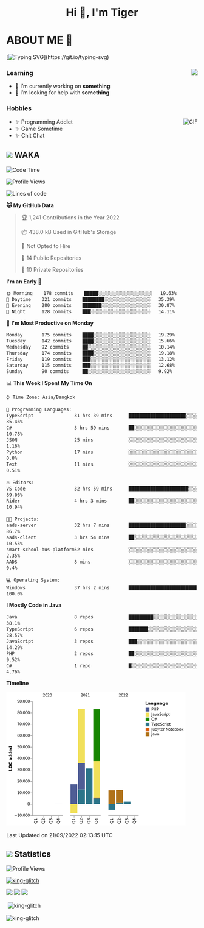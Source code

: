 <h1 align="center">Hi 👋, I'm Tiger</h1>




# ABOUT ME 💬

[![Typing SVG](https://readme-typing-svg.herokuapp.com?color=22F771&vCenter=true&lines=A+perssionate+developer+from+nowhere.)](https://git.io/typing-svg)

<div>
 <img align="right" src="https://spotify-github-profile.vercel.app/api/view?uid=12129734423&cover_image=false&theme=default&bar_color=22d016&bar_color_cover=true" />
 <h3>Learning</h3>
 
 <ul>
  <li>🔭 I’m currently working on <b>something</b></li>
  <li>🤝 I’m looking for help with <b>something</b></li>
 </ul>
 
</div>
<div>
 <h3>Hobbies</h3>
 <img align="right" height="475px"  alt="GIF" src="https://i.pinimg.com/originals/1f/b7/db/1fb7dbee557e5ed509f7517da8a84d58.gif" />
 <ul>
  <li>✨ Programming Addict</li>
  <li>✨ Game Sometime</li>
  <li>✨ Chit Chat</li>
 </ul>
 
</div>



## <img height="40" src="https://raw.githubusercontent.com/innng/innng/master/assets/kyubey.gif"/> WAKA

<!--START_SECTION:waka-->
![Code Time](http://img.shields.io/badge/Code%20Time-1%2C083%20hrs%2019%20mins-blue)

![Profile Views](http://img.shields.io/badge/Profile%20Views-2-blue)

![Lines of code](https://img.shields.io/badge/From%20Hello%20World%20I%27ve%20Written-229%20Thousand%20lines%20of%20code-blue)

**🐱 My GitHub Data** 

> 🏆 1,241 Contributions in the Year 2022
 > 
> 📦 438.0 kB Used in GitHub's Storage 
 > 
> 🚫 Not Opted to Hire
 > 
> 📜 14 Public Repositories 
 > 
> 🔑 10 Private Repositories  
 > 
**I'm an Early 🐤** 

```text
🌞 Morning    178 commits    █████░░░░░░░░░░░░░░░░░░░░   19.63% 
🌆 Daytime    321 commits    ████████░░░░░░░░░░░░░░░░░   35.39% 
🌃 Evening    280 commits    ███████░░░░░░░░░░░░░░░░░░   30.87% 
🌙 Night      128 commits    ███░░░░░░░░░░░░░░░░░░░░░░   14.11%

```
📅 **I'm Most Productive on Monday** 

```text
Monday       175 commits    ████░░░░░░░░░░░░░░░░░░░░░   19.29% 
Tuesday      142 commits    ████░░░░░░░░░░░░░░░░░░░░░   15.66% 
Wednesday    92 commits     ██░░░░░░░░░░░░░░░░░░░░░░░   10.14% 
Thursday     174 commits    ████░░░░░░░░░░░░░░░░░░░░░   19.18% 
Friday       119 commits    ███░░░░░░░░░░░░░░░░░░░░░░   13.12% 
Saturday     115 commits    ███░░░░░░░░░░░░░░░░░░░░░░   12.68% 
Sunday       90 commits     ██░░░░░░░░░░░░░░░░░░░░░░░   9.92%

```


📊 **This Week I Spent My Time On** 

```text
⌚︎ Time Zone: Asia/Bangkok

💬 Programming Languages: 
TypeScript               31 hrs 39 mins      █████████████████████░░░░   85.46% 
C#                       3 hrs 59 mins       ██░░░░░░░░░░░░░░░░░░░░░░░   10.78% 
JSON                     25 mins             ░░░░░░░░░░░░░░░░░░░░░░░░░   1.16% 
Python                   17 mins             ░░░░░░░░░░░░░░░░░░░░░░░░░   0.8% 
Text                     11 mins             ░░░░░░░░░░░░░░░░░░░░░░░░░   0.51%

🔥 Editors: 
VS Code                  32 hrs 59 mins      ██████████████████████░░░   89.06% 
Rider                    4 hrs 3 mins        ██░░░░░░░░░░░░░░░░░░░░░░░   10.94%

🐱‍💻 Projects: 
aads-server              32 hrs 7 mins       █████████████████████░░░░   86.7% 
aads-client              3 hrs 54 mins       ██░░░░░░░░░░░░░░░░░░░░░░░   10.55% 
smart-school-bus-platform52 mins             ░░░░░░░░░░░░░░░░░░░░░░░░░   2.35% 
AADS                     8 mins              ░░░░░░░░░░░░░░░░░░░░░░░░░   0.4%

💻 Operating System: 
Windows                  37 hrs 2 mins       █████████████████████████   100.0%

```

**I Mostly Code in Java** 

```text
Java                     8 repos             █████████░░░░░░░░░░░░░░░░   38.1% 
TypeScript               6 repos             ███████░░░░░░░░░░░░░░░░░░   28.57% 
JavaScript               3 repos             ███░░░░░░░░░░░░░░░░░░░░░░   14.29% 
PHP                      2 repos             ██░░░░░░░░░░░░░░░░░░░░░░░   9.52% 
C#                       1 repo              █░░░░░░░░░░░░░░░░░░░░░░░░   4.76%

```


**Timeline**

![Chart not found](https://raw.githubusercontent.com/king-glitch/king-glitch/main/charts/bar_graph.png) 


 Last Updated on 21/09/2022 02:13:15 UTC
<!--END_SECTION:waka-->
## <img height="40" src="https://raw.githubusercontent.com/innng/innng/master/assets/kyubey.gif"/> Statistics
![Profile Views](https://komarev.com/ghpvc/?username=king-glitch)  

<p align="left"> 
 <a href="https://github.com/ryo-ma/github-profile-trophy">
  <img src="https://github-profile-trophy.vercel.app/?username=king-glitch&theme=dracula" alt="king-glitch" />
 </a> </p>

![](https://github-profile-summary-cards.vercel.app/api/cards/profile-details?username=king-glitch&theme=dracula)
![](https://github-profile-summary-cards.vercel.app/api/cards/stats?username=king-glitch&theme=dracula) 
![](https://github-profile-summary-cards.vercel.app/api/cards/productive-time?username=king-glitch&theme=dracula)


<p>&nbsp;<img align="center" src="https://github-readme-stats.vercel.app/api?username=king-glitch&theme=dracula" alt="king-glitch" /></p>

<p><img align="center" src="https://github-readme-streak-stats.herokuapp.com/?user=king-glitch&theme=dracula" alt="king-glitch" /></p>
